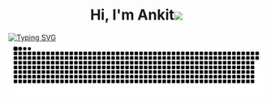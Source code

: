 <h1 align="center">Hi, I'm Ankit<img src="https://media.giphy.com/media/hvRJCLFzcasrR4ia7z/giphy.gif" width="35"></h1>
<a href="https://git.io/typing-svg"><img src="https://readme-typing-svg.herokuapp.com?font=Montserrat&size=25&duration=4000&pause=1000&center=true&vCenter=true&width=500&height=40&lines=I'm+a+Engineer;I'm+a+Learner;I'm+a+Tech-Enthusiast;I'm+a+Problem-Solver" alt="Typing SVG" /></a>
<br>

<picture>
  <source media="(prefers-color-scheme: dark)" srcset="https://raw.githubusercontent.com/Ankit-OO7/Ankit-OO7/output/github-snake-dark.svg" />
  <source media="(prefers-color-scheme: light)" srcset="https://raw.githubusercontent.com/Ankit-OO7/Ankit-OO7/output/github-snake.svg" />
  <img alt="github-snake" src="https://raw.githubusercontent.com/Ankit-OO7/Ankit-OO7/output/github-snake.svg" />
</picture>
